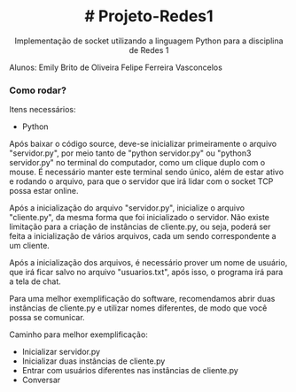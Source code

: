 
<h1 align="center"># Projeto-Redes1</h1>
<p align="center">Implementação de socket utilizando a linguagem Python para a disciplina de Redes 1</p>

Alunos:
Emily Brito de Oliveira
Felipe Ferreira Vasconcelos

<h3>Como rodar?</h3>

<p> Itens necessários: </p>

  * Python

 
 Após baixar o código source, deve-se inicializar primeiramente o arquivo "servidor.py", por meio  tanto de "python servidor.py" ou "python3 servidor.py" no terminal do computador, como um clique duplo com o mouse.
 É necessário manter este terminal sendo único, além de estar ativo e rodando o arquivo, para que o servidor que irá lidar com o socket TCP possa estar online.
 
 Após a inicialização do arquivo "servidor.py", inicialize o arquivo "cliente.py", da mesma forma que foi inicializado o servidor.
 Não existe limitação para a criação de instâncias de cliente.py, ou seja, poderá ser feita a inicialização de vários arquivos, cada um sendo correspondente a um cliente.
 
 Após a inicialização dos arquivos, é necessário prover um nome de usuário, que irá ficar salvo no arquivo "usuarios.txt", após isso, o programa irá para a tela de chat.
 
 Para uma melhor exemplificação do software, recomendamos abrir duas instâncias de cliente.py e utilizar nomes diferentes, de modo que você possa se comunicar.
 
 Caminho para melhor exemplificação:
 
  * Inicializar servidor.py
  * Inicializar duas instâncias de cliente.py
  * Entrar com usuários diferentes nas instâncias de cliente.py
  * Conversar
